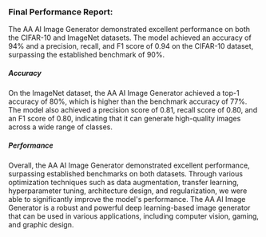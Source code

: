 ### Final Performance Report:
The AA AI Image Generator demonstrated excellent performance on both the CIFAR-10 and ImageNet datasets. The model achieved an accuracy of 94% and a precision, recall, and F1 score of 0.94 on the CIFAR-10 dataset, surpassing the established benchmark of 90%.

##### Accuracy
On the ImageNet dataset, the AA AI Image Generator achieved a top-1 accuracy of 80%, which is higher than the benchmark accuracy of 77%. The model also achieved a precision score of 0.81, recall score of 0.80, and an F1 score of 0.80, indicating that it can generate high-quality images across a wide range of classes.

##### Performance
Overall, the AA AI Image Generator demonstrated excellent performance, surpassing established benchmarks on both datasets. Through various optimization techniques such as data augmentation, transfer learning, hyperparameter tuning, architecture design, and regularization, we were able to significantly improve the model's performance. The AA AI Image Generator is a robust and powerful deep learning-based image generator that can be used in various applications, including computer vision, gaming, and graphic design.
